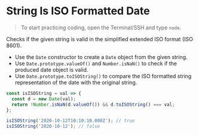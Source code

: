 # String Is ISO Formatted Date

> To start practicing coding, open the Terminal/SSH and type `node`.

Checks if the given string is valid in the simplified extended ISO format (ISO 8601).

- Use the `Date` constructor to create a `Date` object from the given string.
- Use `Date.prototype.valueOf()` and `Number.isNaN()` to check if the produced date object is valid.
- Use `Date.prototype.toISOString()` to compare the ISO formatted string representation of the date with the original string.

```js
const isISOString = val => {
  const d = new Date(val);
  return !Number.isNaN(d.valueOf()) && d.toISOString() === val;
};

```

```js
isISOString('2020-10-12T10:10:10.000Z'); // true
isISOString('2020-10-12'); // false
```
